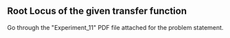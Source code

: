## Root Locus of the given transfer function

Go through the "Experiment_11" PDF file attached for the problem statement.
